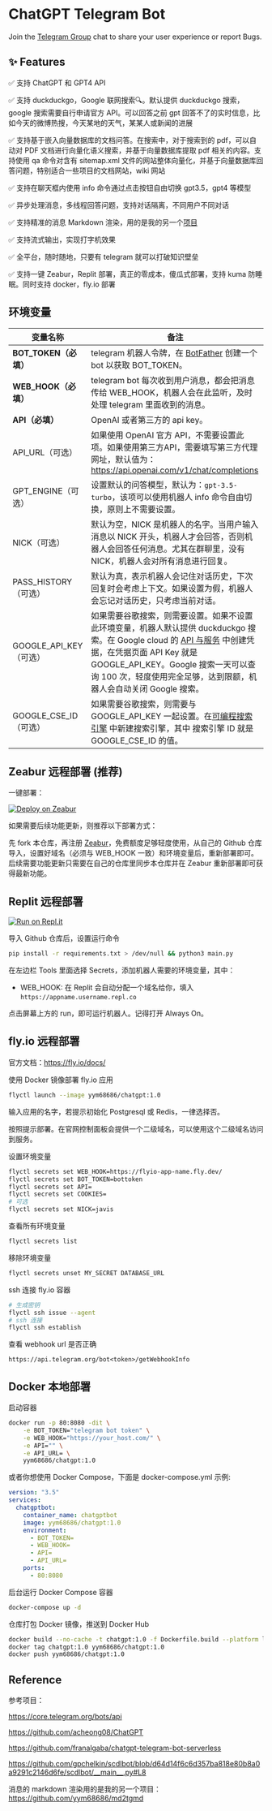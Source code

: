 # ChatGPT Telegram Bot

Join the [Telegram Group](https://t.me/+_01cz9tAkUc1YzZl) chat to share your user experience or report Bugs.

## ✨ Features

✅ 支持 ChatGPT 和 GPT4 API

✅ 支持 duckduckgo，Google 联网搜索🔍。默认提供 duckduckgo 搜索，google 搜索需要自行申请官方 API。可以回答之前 gpt 回答不了的实时信息，比如今天的微博热搜，今天某地的天气，某某人或新闻的进展

✅ 支持基于嵌入向量数据库的文档问答。在搜索中，对于搜索到的 pdf，可以自动对 PDF 文档进行向量化语义搜索，并基于向量数据库提取 pdf 相关的内容。支持使用 qa 命令对含有 sitemap.xml 文件的网站整体向量化，并基于向量数据库回答问题，特别适合一些项目的文档网站，wiki 网站

✅ 支持在聊天框内使用 info 命令通过点击按钮自由切换 gpt3.5，gpt4 等模型

✅ 异步处理消息，多线程回答问题，支持对话隔离，不同用户不同对话

✅ 支持精准的消息 Markdown 渲染，用的是我的另一个[项目](https://github.com/yym68686/md2tgmd)

✅ 支持流式输出，实现打字机效果

✅ 全平台，随时随地，只要有 telegram 就可以打破知识壁垒

✅ 支持一键 Zeabur，Replit 部署，真正的零成本，傻瓜式部署，支持 kuma 防睡眠。同时支持 docker，fly.io 部署

## 环境变量

| 变量名称               | 备注                                                         |
| ---------------------- | ------------------------------------------------------------ |
| **BOT_TOKEN（必填）**  | telegram 机器人令牌，在 [BotFather](https://t.me/BotFather) 创建一个 bot 以获取 BOT_TOKEN。 |
| **WEB_HOOK（必填）**   | telegram bot 每次收到用户消息，都会把消息传给 WEB_HOOK，机器人会在此监听，及时处理 telegram 里面收到的消息。 |
| **API（必填）**        | OpenAI 或者第三方的 api key。                                |
| API_URL（可选）        | 如果使用 OpenAI 官方 API，不需要设置此项。如果使用第三方API，需要填写第三方代理网址，默认值为：https://api.openai.com/v1/chat/completions |
| GPT_ENGINE（可选）     | 设置默认的问答模型，默认为：`gpt-3.5-turbo`，该项可以使用机器人 info 命令自由切换，原则上不需要设置。 |
| NICK（可选）           | 默认为空，NICK 是机器人的名字。当用户输入消息以 NICK 开头，机器人才会回答，否则机器人会回答任何消息。尤其在群聊里，没有 NICK，机器人会对所有消息进行回复。 |
| PASS_HISTORY（可选）   | 默认为真，表示机器人会记住对话历史，下次回复时会考虑上下文。如果设置为假，机器人会忘记对话历史，只考虑当前对话。 |
| GOOGLE_API_KEY（可选） | 如果需要谷歌搜索，则需要设置。如果不设置此环境变量，机器人默认提供 duckduckgo 搜索。在 Google cloud 的 [API 与服务](https://console.cloud.google.com/apis/api/customsearch.googleapis.com) 中创建凭据，在凭据页面 API Key 就是 GOOGLE_API_KEY。Google 搜索一天可以查询 100 次，轻度使用完全足够，达到限额，机器人会自动关闭 Google 搜索。 |
| GOOGLE_CSE_ID（可选）  | 如果需要谷歌搜索，则需要与 GOOGLE_API_KEY 一起设置。在[可编程搜索引擎](https://programmablesearchengine.google.com/) 中新建搜索引擎，其中 搜索引擎 ID 就是 GOOGLE_CSE_ID 的值。 |

## Zeabur 远程部署 (推荐)

一键部署：

[![Deploy on Zeabur](https://zeabur.com/button.svg)](https://zeabur.com/templates/R5JY5O?referralCode=yym68686)

如果需要后续功能更新，则推荐以下部署方式：

先 fork 本仓库，再注册 [Zeabur](https://zeabur.com)，免费额度足够轻度使用，从自己的 Github 仓库导入，设置好域名（必须与 WEB_HOOK 一致）和环境变量后，重新部署即可。后续需要功能更新只需要在自己的仓库里同步本仓库并在 Zeabur 重新部署即可获得最新功能。

## Replit 远程部署

[![Run on Repl.it](https://replit.com/badge/github/yym68686/ChatGPT-Telegram-Bot)](https://replit.com/new/github/yym68686/ChatGPT-Telegram-Bot)

导入 Github 仓库后，设置运行命令

```bash
pip install -r requirements.txt > /dev/null && python3 main.py
```

在左边栏 Tools 里面选择 Secrets，添加机器人需要的环境变量，其中：

- WEB_HOOK: 在 Replit 会自动分配一个域名给你，填入 `https://appname.username.repl.co`

点击屏幕上方的 run，即可运行机器人。记得打开 Always On。

## fly.io 远程部署

官方文档：https://fly.io/docs/

使用 Docker 镜像部署 fly.io 应用

```bash
flyctl launch --image yym68686/chatgpt:1.0
```

输入应用的名字，若提示初始化 Postgresql 或 Redis，一律选择否。

按照提示部署。在官网控制面板会提供一个二级域名，可以使用这个二级域名访问到服务。

设置环境变量

```bash
flyctl secrets set WEB_HOOK=https://flyio-app-name.fly.dev/
flyctl secrets set BOT_TOKEN=bottoken
flyctl secrets set API=
flyctl secrets set COOKIES=
# 可选
flyctl secrets set NICK=javis
```

查看所有环境变量

```bash
flyctl secrets list
```

移除环境变量

```bash
flyctl secrets unset MY_SECRET DATABASE_URL
```

ssh 连接 fly.io 容器

```bash
# 生成密钥
flyctl ssh issue --agent
# ssh 连接
flyctl ssh establish
```

查看 webhook url 是否正确

```
https://api.telegram.org/bot<token>/getWebhookInfo
```

## Docker 本地部署

启动容器

```bash
docker run -p 80:8080 -dit \
    -e BOT_TOKEN="telegram bot token" \
    -e WEB_HOOK="https://your_host.com/" \
    -e API="" \
    -e API_URL= \
    yym68686/chatgpt:1.0
```

或者你想使用 Docker Compose，下面是 docker-compose.yml 示例:

```yaml
version: "3.5"
services:
  chatgptbot:
    container_name: chatgptbot
    image: yym68686/chatgpt:1.0
    environment:
      - BOT_TOKEN=
      - WEB_HOOK=
      - API=
      - API_URL=
    ports:
      - 80:8080
```

后台运行 Docker Compose 容器

```bash
docker-compose up -d
```

仓库打包 Docker 镜像，推送到 Docker Hub

```bash
docker build --no-cache -t chatgpt:1.0 -f Dockerfile.build --platform linux/amd64 .
docker tag chatgpt:1.0 yym68686/chatgpt:1.0
docker push yym68686/chatgpt:1.0
```

## Reference

参考项目：

https://core.telegram.org/bots/api

https://github.com/acheong08/ChatGPT

https://github.com/franalgaba/chatgpt-telegram-bot-serverless

https://github.com/gpchelkin/scdlbot/blob/d64d14f6c6d357ba818e80b8a0a9291c2146d6fe/scdlbot/__main__.py#L8

消息的 markdown 渲染用的是我的另一个项目：https://github.com/yym68686/md2tgmd